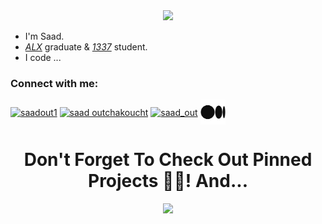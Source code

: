 <div id="header" align="center">
  <img src="https://i.pinimg.com/originals/9f/75/a7/9f75a735e474d9b8c127fd5383717f44.gif" width="600"/>
</div>

- I'm Saad.
- [*ALX*](https://www.alxafrica.com/) graduate & [*1337*](https://1337.ma/en/) student.
- I code ...

<h3 align="left">Connect with me:</h3>
<p align="left">
<a href="https://twitter.com/saadout1" target="blank"><img align="center" src="https://raw.githubusercontent.com/rahuldkjain/github-profile-readme-generator/master/src/images/icons/Social/twitter.svg" alt="saadout1" height="30" width="40" /></a>
<a href="https://www.linkedin.com/in/saad-outchakoucht-1193b923b/" target="blank"><img align="center" src="https://raw.githubusercontent.com/rahuldkjain/github-profile-readme-generator/master/src/images/icons/Social/linked-in-alt.svg" alt="saad outchakoucht" height="30" width="40" /></a>
<a href="https://www.leetcode.com/saad_out" target="blank"><img align="center" src="https://raw.githubusercontent.com/rahuldkjain/github-profile-readme-generator/master/src/images/icons/Social/leet-code.svg" alt="saad_out" height="30" width="40" /></a>
<a href="https://medium.com/@outsaad03" target="blank"><img align="center" src="https://raw.githubusercontent.com/aissam-out/aissam-out/main/images/medium.png" alt="@outsaad" height="40" width="40" /></a>

<h1 align="center">Don't Forget To Check Out Pinned Projects 🧑‍💻! And...</h1>


<div id="header" align="center">
  <img src="https://media.giphy.com/media/kaBU6pgv0OsPHz2yxy/giphy.gif"/>
</div>
